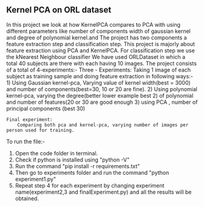 ## Kernel PCA on ORL dataset
In this project we look at how KernelPCA compares to PCA with using different parameters like number of components width of gaussian kernel and degree of polynomial kernel.and
The project has two components a feature extraction step and classification step.
This project is majorly about feature extraction using PCA and KernelPCA.
For classification step we use the kNearest Neighbour classifier
We have used ORLDataset in which a total 40 subjects are there with each having 10 images.
The project consists of a total of 4-experiments:-
    Three - Experiments:
        Taking 1 image of each subject as training sample and doing feature extraction in following ways:-
        1) Using Gaussian kernel-pca, Varying value of kernel width(best = 3000) and number of components(best=30, 10  or 20 are fine).
        2) Using polynomial kernel-pca, varying the degree(better lower example best 2) of polynomial and number of features(20 or 30 are good enough
        3) using PCA , number of principal components (best 30)

    Final experiment:
        Comparing both pca and kernel-pca, varying number of images per person used for training.

To run the file:-
1. Open the code folder in terminal.
2. Check if python is installed using "python -V"
3. Run the command "pip install -r requirements.txt"
4. Then go to experiments folder and run the command "python experiment1.py"
5. Repeat step 4 for each experiment by changing experiment name(experiment2,3 and finalExperiment.py) and all the results will be obtained.